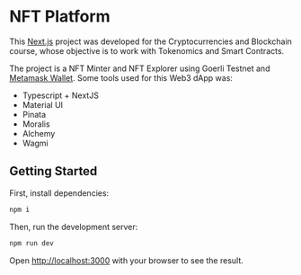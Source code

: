 # NFT Platform

This [Next.js](https://nextjs.org/) project was developed for the Cryptocurrencies and Blockchain course, whose objective is to work with Tokenomics and Smart Contracts.

The project is a NFT Minter and NFT Explorer using Goerli Testnet and [Metamask Wallet](https://metamask.io/). Some tools used for this Web3 dApp was:

- Typescript + NextJS
- Material UI
- Pinata
- Moralis
- Alchemy
- Wagmi

## Getting Started

First, install dependencies:

```bash
npm i
```

Then, run the development server:

```bash
npm run dev
```

Open [http://localhost:3000](http://localhost:3000) with your browser to see the result.
